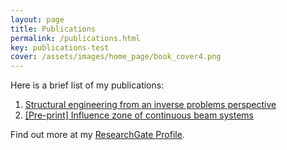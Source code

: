 ```yaml
---
layout: page
title: Publications
permalink: /publications.html
key: publications-test
cover: /assets/images/home_page/book_cover4.png
---
```


Here is a brief list of my publications:

<!--more-->

1. [Structural engineering from an inverse problems perspective](https://doi.org/10.1098/rspa.2021.0526)
2. [\[Pre-print\] Influence zone of continuous beam systems](https://www.researchgate.net/publication/368771811_Influence_zones_for_continuous_beam_systems)


Find out more at my [ResearchGate Profile](https://www.researchgate.net/profile/Adrien-Gallet).